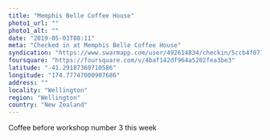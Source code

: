 ```yaml
---
title: "Memphis Belle Coffee House"
photo1_url: ""
photo1_alt: ""
date: "2019-05-03T08:11"
meta: "Checked in at Memphis Belle Coffee House"
syndication: "https://www.swarmapp.com/user/492614834/checkin/5ccb4f07123a19002c79e47d"
foursquare: "https://foursquare.com/v/4baf142df964a5202fea3be3"
latitude: "-41.29187360710586"
longitude: "174.77747000907686"
address: ""
locality: "Wellington"
region: "Wellington"
country: "New Zealand"
---
```

Coffee before workshop number 3 this week

